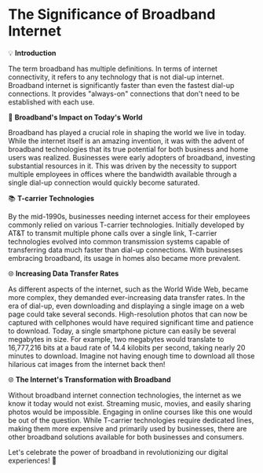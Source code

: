 # The Significance of Broadband Internet

💡 **Introduction**

The term broadband has multiple definitions. In terms of internet connectivity, it refers to any technology that is not dial-up internet. Broadband internet is significantly faster than even the fastest dial-up connections. It provides "always-on" connections that don't need to be established with each use.

🚀 **Broadband's Impact on Today's World**

Broadband has played a crucial role in shaping the world we live in today. While the internet itself is an amazing invention, it was with the advent of broadband technologies that its true potential for both business and home users was realized. Businesses were early adopters of broadband, investing substantial resources in it. This was driven by the necessity to support multiple employees in offices where the bandwidth available through a single dial-up connection would quickly become saturated. 

📚 **T-carrier Technologies**

By the mid-1990s, businesses needing internet access for their employees commonly relied on various T-carrier technologies. Initially developed by AT&T to transmit multiple phone calls over a single link, T-carrier technologies evolved into common transmission systems capable of transferring data much faster than dial-up connections. With businesses embracing broadband, its usage in homes also became more prevalent.

🌐 **Increasing Data Transfer Rates**

As different aspects of the internet, such as the World Wide Web, became more complex, they demanded ever-increasing data transfer rates. In the era of dial-up, even downloading and displaying a single image on a web page could take several seconds. High-resolution photos that can now be captured with cellphones would have required significant time and patience to download. Today, a single smartphone picture can easily be several megabytes in size. For example, two megabytes would translate to 16,777,216 bits at a baud rate of 14.4 kilobits per second, taking nearly 20 minutes to download. Imagine not having enough time to download all those hilarious cat images from the internet back then!

🌐 **The Internet's Transformation with Broadband**

Without broadband internet connection technologies, the internet as we know it today would not exist. Streaming music, movies, and easily sharing photos would be impossible. Engaging in online courses like this one would be out of the question. While T-carrier technologies require dedicated lines, making them more expensive and primarily used by businesses, there are other broadband solutions available for both businesses and consumers.

Let's celebrate the power of broadband in revolutionizing our digital experiences! 🎉